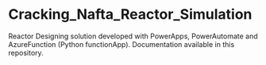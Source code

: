 # Cracking_Nafta_Reactor_Simulation
Reactor Designing solution developed with PowerApps, PowerAutomate and AzureFunction (Python functionApp). Documentation available in this repository.
